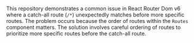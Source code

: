 This repository demonstrates a common issue in React Router Dom v6 where a catch-all route (`/*`) unexpectedly matches before more specific routes.  The problem occurs because the order of routes within the `Routes` component matters.  The solution involves careful ordering of routes to prioritize more specific routes before the catch-all route.